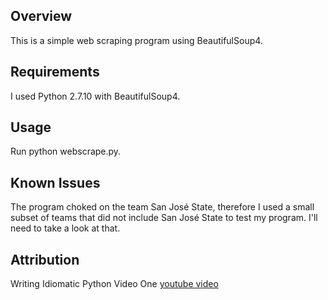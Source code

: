 ## Overview

This is a simple web scraping program using BeautifulSoup4.

## Requirements

I used Python 2.7.10 with BeautifulSoup4.

## Usage

Run python webscrape.py.

## Known Issues

The program choked on the team San Jos&eacute; State, therefore I used a small subset of teams that did not include San Jos&eacute; State to test my program. I'll need to take a look at that.

## Attribution ##

Writing Idiomatic Python Video One [youtube video](https://www.youtube.com/watch?v=g0gNWGg2JxM)





